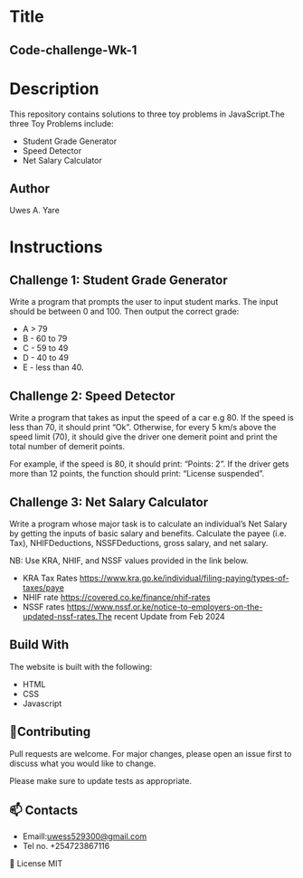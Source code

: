 # Title
## Code-challenge-Wk-1
# Description
This repository contains solutions to three toy problems in JavaScript.The three Toy Problems include:
* Student Grade Generator
* Speed Detector
* Net Salary Calculator


## Author
Uwes A. Yare
# Instructions

## Challenge 1: Student Grade Generator
Write a program that prompts the user to input student marks. The input should be between 0 and 100. Then output the correct grade:

* A > 79
* B - 60 to 79
* C - 59 to 49
* D - 40 to 49
* E - less than 40.
## Challenge 2: Speed Detector
Write a program that takes as input the speed of a car e.g 80. If the speed is less than 70, it should print “Ok”. Otherwise, for every 5 km/s above the speed limit (70), it should give the driver one demerit point and print the total number of demerit points.

For example, if the speed is 80, it should print: “Points: 2”. If the driver gets more than 12 points, the function should print: “License suspended”.

## Challenge 3: Net Salary Calculator
Write a program whose major task is to calculate an individual’s Net Salary by getting the inputs of basic salary and benefits. Calculate the payee (i.e. Tax), NHIFDeductions, NSSFDeductions, gross salary, and net salary.

NB: Use KRA, NHIF, and NSSF values provided in the link below.

* KRA Tax Rates https://www.kra.go.ke/individual/filing-paying/types-of-taxes/paye
* NHIF rate https://covered.co.ke/finance/nhif-rates
* NSSF rates https://www.nssf.or.ke/notice-to-employers-on-the-updated-nssf-rates.The recent Update from Feb 2024


## Build With
The website is built with the following:

* HTML
* CSS
* Javascript
## 🤝Contributing
Pull requests are welcome. For major changes, please open an issue first to discuss what you would like to change.

Please make sure to update tests as appropriate.

## 📫 Contacts
* Emaill:uwess529300@gmail.com
* Tel no. +254723867116

📝 License
MIT
